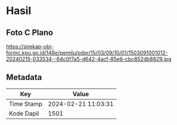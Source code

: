 # Hasil

## Foto C Plano

https://sirekap-obj-formc.kpu.go.id/148e/pemilu/pdpr/15/03/09/10/01/1503091001012-20240215-033534--64c0f7a5-d642-4acf-85e6-cbc852db8829.jpg


## Metadata

| Key        | Value               |
| ---------- | ------------------- |
| Time Stamp | 2024-02-21 11:03:31 |
| Kode Dapil | 1501                |



